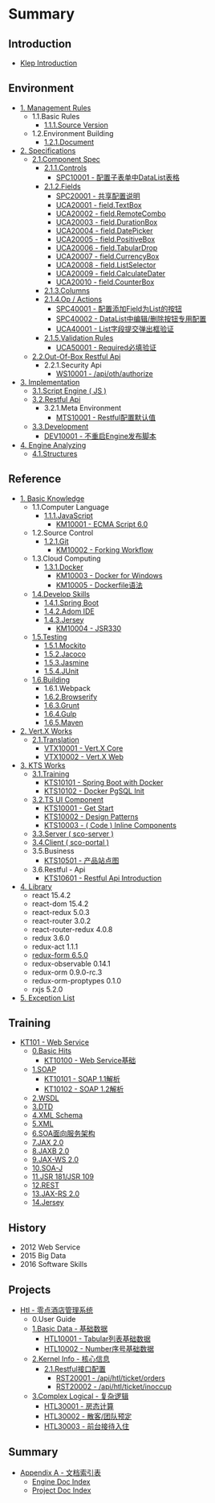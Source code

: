# Summary

## Introduction

* [Klep Introduction](README.md)

## Environment

* [1. Management Rules](environment/documentation-rules.md)
  * 1.1.Basic Rules
    * [1.1.1.Source Version](environment/documentation-rules/111source-version.md)
  * 1.2.Environment Building
    * [1.2.1.Document](environment/documentation-rules/121document.md)
* [2. Specifications](environment/specifications.md)
  * [2.1.Component Spec](environment/specifications/21component-spec.md)
    * [2.1.1.Controls](environment/specifications/211controls.md)
      * [SPC10001 - 配置子表单中DataList表格](environment/specifications/211controls/uca10001ff1a-pei-zhi-zi-biao-dan-zhong-datalist-biao-ge.md)
    * [2.1.2.Fields](environment/specifications/212fields.md)
      * [SPC20001 - 共享配置说明](environment/specifications/212fields/spc20001-shared-configuration.md)
      * [UCA20001 - field.TextBox](environment/specifications/212fields/uca10001-fieldtextbox.md)
      * [UCA20002 - field.RemoteCombo](environment/specifications/212fields/uca20002-fieldremotecombo.md)
      * [UCA20003 - field.DurationBox](environment/specifications/212fields/uca20003-fielddurationbox.md)
      * [UCA20004 - field.DatePicker](environment/specifications/212fields/uca20004-fielddatepicker.md)
      * [UCA20005 - field.PositiveBox](environment/specifications/212fields/uca20005-fieldpositivebox.md)
      * [UCA20006 - field.TabularDrop](environment/specifications/212fields/uca20006-fieldtabulardrop.md)
      * [UCA20007 - field.CurrencyBox](environment/specifications/212fields/uca20007-fieldcurrencybox.md)
      * [UCA20008 - field.ListSelector](environment/specifications/212fields/uca20008-fieldlistselector.md)
      * [UCA20009 - field.CalculateDater](environment/specifications/212fields/uca20009-fieldcalculatedater.md)
      * [UCA20010 - field.CounterBox](environment/specifications/212fields/uca20010-fieldcounterbox.md)
    * [2.1.3.Columns](environment/specifications/213columns.md)
    * [2.1.4.Op / Actions](environment/specifications/214op-actions.md)
      * [SPC40001 - 配置添加Field为List的按钮](environment/specifications/214op-actions/spc40001-list-button.md)
      * [SPC40002 - DataList中编辑/删除按钮专用配置](environment/specifications/214op-actions/spc40002-linkbar.md)
      * [UCA40001 - List字段提交弹出框验证](environment/specifications/214op-actions/uca40001-list-validation.md)
    * [2.1.5.Validation Rules](environment/specifications/215validation-rules.md)
      * [UCA50001 - Required必填验证](environment/specifications/215validation-rules/uca50001-required.md)
  * [2.2.Out-Of-Box Restful Api](environment/specifications/22out-of-box-restful-api.md)
    * 2.2.1.Security Api
      * [WS10001 - /api/oth/authorize](environment/specifications/22out-of-box-restful-api/ws10001-apiothauthorize.md)
* [3. Implementation](environment/implementation.md)
  * [3.1.Script Engine \( JS \)](environment/implementation/31script-engine.md)
  * [3.2.Restful Api](environment/implementation/32restful-configuration.md)
    * 3.2.1.Meta Environment
      * [MTS10001 - Restful配置默认值](environment/implementation/32restful-configuration/vtx10001-default-values.md)
  * [3.3.Development](environment/implementation/33development.md)
    * [DEV10001 - 不重启Engine发布脚本](environment/implementation/dev10001-bu-zhong-qi-engine-fa-bu-jiao-ben.md)
* [4. Engine Analyzing](environment/engine-analyzing.md)
  * [4.1.Structures](environment/engine-analyzing/41structures.md)

## Reference

* [1. Basic Knowledge](reference/basic-knowledge.md)
  * 1.1.Computer Language
    * [1.1.1.JavaScript](reference/basic-knowledge/11javascript-library.md)
      * [KM10001 - ECMA Script 6.0](reference/basic-knowledge/11javascript-library/111ecma-60.md)
  * 1.2.Source Control
    * [1.2.1.Git](reference/basic-knowledge/121git.md)
      * [KM10002 - Forking Workflow](reference/basic-knowledge/121git/km10002-forking-workflow.md)
  * 1.3.Cloud Computing
    * [1.3.1.Docker](reference/basic-knowledge/131docker.md)
      * [KM10003 - Docker for Windows](reference/basic-knowledge/131docker/km10003-docker-for-windows.md)
      * [KM10005 - Dockerfile语法](reference/basic-knowledge/131docker/km10005-dockerfileyu-fa.md)
  * [1.4.Develop Skills](reference/basic-knowledge/14develop-skills.md)
    * [1.4.1.Spring Boot](reference/basic-knowledge/141spring-boot.md)
    * [1.4.2.Adom IDE](reference/basic-knowledge/142adom-ide.md)
    * [1.4.3.Jersey](reference/basic-knowledge/143jersey.md)
      * [KM10004 - JSR330](reference/basic-knowledge/143jersey/km10004-jsr330.md)
  * [1.5.Testing](reference/basic-knowledge/15testing.md)
    * [1.5.1.Mockito](reference/basic-knowledge/15testing/151mockito.md)
    * [1.5.2.Jacoco](reference/basic-knowledge/15testing/152jacoco.md)
    * [1.5.3.Jasmine](reference/basic-knowledge/15testing/153jasmine.md)
    * [1.5.4.JUnit](reference/basic-knowledge/15testing/154junit.md)
  * [1.6.Building](reference/basic-knowledge/16building.md)
    * 1.6.1.Webpack
    * [1.6.2.Browserify](reference/basic-knowledge/162browserify.md)
    * [1.6.3.Grunt](reference/basic-knowledge/163grunt.md)
    * [1.6.4.Gulp](reference/basic-knowledge/164gulp.md)
    * [1.6.5.Maven](reference/basic-knowledge/165maven.md)
* [2. Vert.X Works](reference/external-courses.md)
  * [2.1.Translation](reference/external-courses/21translation.md)
    * [VTX10001 - Vert.X Core](reference/external-courses/21translation/vtx10001-vertx-core.md)
    * [VTX10002 - Vert.X Web](reference/external-courses/21translation/vtx10002-vertx-web.md)
* [3. KTS Works](reference/3kts-works.md)
  * [3.1.Training](reference/3kts-works/31training.md)
    * [KTS10101 - Spring Boot with Docker](reference/3kts-works/31training/kts10002-spring-boot-with-docker.md)
    * [KTS10102 - Docker PgSQL Init](reference/3kts-works/31training/kts10102-docker-pgsql-init.md)
  * [3.2.TS UI Component](reference/3kts-works/32ts-ui-component.md)
    * [KTS10001 - Get Start](reference/3kts-works/32ts-ui-component/kts10001-get-start.md)
    * [KTS10002 - Design Patterns](reference/3kts-works/32ts-ui-component/kts10002-design-principles.md)
    * [KTS10003 - \( Code \) Inline Components](reference/3kts-works/32ts-ui-component/kts10003-inline-components.md)
  * [3.3.Server \( sco-server \)](reference/3kts-works/33server-sco-server.md)
  * [3.4.Client \( sco-portal \)](reference/3kts-works/34client-sco-portal.md)
  * 3.5.Business
    * [KTS10501 - 产品站点图](reference/3kts-works/kts10501-chan-pin-zhan-dian-tu.md)
  * 3.6.Restful - Api
    * [KTS10601 - Restful Api Introduction](reference/3kts-works/kts10601-restful-api-introduction.md)
* [4. Library](reference/library.md)
  * react 15.4.2
  * react-dom 15.4.2
  * react-redux 5.0.3
  * react-router 3.0.2
  * react-router-redux 4.0.8
  * redux 3.6.0
  * redux-act 1.1.1
  * [redux-form 6.5.0](reference/library/redux-form-650.md)
  * redux-observable 0.14.1
  * redux-orm 0.9.0-rc.3
  * redux-orm-proptypes 0.1.0
  * rxjs 5.2.0
* [5. Exception List](reference/exception-list.md)

## Training

* [KT101 - Web Service](training/kt101-web-service.md)
  * [0.Basic Hits](training/kt101-web-service/0basic-hits.md)
    * [KT10100 - Web Service基础](training/kt101-web-service/0basic-hits/kt10100-web-serviceji-chu.md)
  * [1.SOAP](training/kt101-web-service/soap.md)
    * [KT10101 - SOAP 1.1解析](training/kt101-web-service/soap/kt10101-soap-11jie-xi.md)
    * [KT10102 - SOAP 1.2解析](training/kt101-web-service/soap/kt10102-soap-12jie-xi.md)
  * [2.WSDL](training/kt101-web-service/2wsdl.md)
  * [3.DTD](training/kt101-web-service/3dtd.md)
  * [4.XML Schema](training/kt101-web-service/4xml-schema.md)
  * [5.XML](training/kt101-web-service/5xml.md)
  * [6.SOA面向服务架构](training/kt101-web-service/6soa.md)
  * [7.JAX 2.0](training/kt101-web-service/7jax-20.md)
  * [8.JAXB 2.0](training/kt101-web-service/8jaxb-20.md)
  * [9.JAX-WS 2.0](training/kt101-web-service/9jax-ws-20.md)
  * [10.SOA-J](training/kt101-web-service/10soa-j.md)
  * [11.JSR 181/JSR 109](training/kt101-web-service/11jsr-181jsr-109.md)
  * [12.REST](training/kt101-web-service/12richardson-maturity.md)
  * [13.JAX-RS 2.0](training/kt101-web-service/13jax-rs-20.md)
  * [14.Jersey](training/kt101-web-service/14jersey.md)

## History

* 2012 Web Service
* 2015 Big Data
* 2016 Software Skills

## Projects

* [Htl - 零点酒店管理系统](projects/hotel-system.md)
  * 0.User Guide
  * [1.Basic Data - 基础数据](projects/hotel-system/1basic-data-ji-chu-shu-ju.md)
    * [HTL10001 - Tabular列表基础数据](projects/hotel-system/11basic-data/11tabular-data.md)
    * [HTL10002 - Number序号基础数据](projects/hotel-system/11basic-data/htl10002-numberxu-hao-ji-chu-shu-ju.md)
  * [2.Kernel Info - 核心信息](projects/hotel-system/2assist-data-fu-zhu-shu-ju.md)
    * [2.1.Restful接口配置](projects/hotel-system/21restfuljie-kou-pei-zhi.md)
      * [RST20001 - /api/htl/ticket/orders](projects/hotel-system/21restfuljie-kou-pei-zhi/rst20001-apihtlticketorders.md)
      * [RST20002 - /api/htl/ticket/inoccup](projects/hotel-system/21restfuljie-kou-pei-zhi/rst20002-apihtlticketinoccup.md)
  * [3.Complex Logical - 复杂逻辑](projects/hotel-system/2complex-logical.md)
    * [HTL30001 - 房态计算](projects/hotel-system/htl20001-fang-tai-ji-suan-shuo-ming.md)
    * [HTL30002 - 散客/团队预定](projects/hotel-system/htl30002-san-5ba2-tuan-dui-yu-ding.md)
    * [HTL30003 - 前台接待入住](projects/hotel-system/htl30003-qian-tai-jie-dai-ru-zhu.md)

## Summary

* [Appendix A - 文档索引表](summary/appendix-a-wen-dang-suo-yin-biao.md)
  * [Engine Doc Index](summary/engine-doc-index.md)
  * [Project Doc Index](summary/project-doc-index.md)

